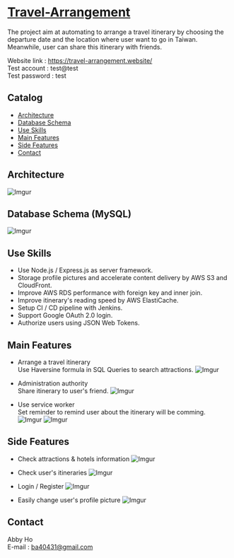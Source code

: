 ﻿# [Travel-Arrangement](https://travel-arrangement.website/)

The project aim at automating to arrange a travel itinerary by choosing the departure date and the location where user want to go in Taiwan. Meanwhile, user can share this itinerary with friends.<br/>

Website link : https://travel-arrangement.website/<br/>
Test account : test@test<br/>
Test password : test

## Catalog
* [Architecture](#Architecture)
* [Database Schema](#Database-Schema-(MySQL))
* [Use Skills](#Use-Skills)
* [Main Features](#Main-Features)
* [Side Features](#Side-Features)
* [Contact](#Contact)

## Architecture

![Imgur](https://i.imgur.com/dZfsT0k.png)

## Database Schema (MySQL)

![Imgur](https://i.imgur.com/mSwU0dW.png)

## Use Skills

* Use Node.js / Express.js as server framework.
* Storage profile pictures and accelerate content delivery by AWS S3 and CloudFront.
* Improve AWS RDS performance with foreign key and inner join.
* Improve itinerary's reading speed by AWS ElastiCache. 
* Setup CI / CD pipeline with Jenkins.
* Support Google OAuth 2.0 login.
* Authorize users using JSON Web Tokens.

## Main Features
* Arrange a travel itinerary<br/>
Use Haversine formula in SQL Queries to search attractions.
![Imgur](https://i.imgur.com/PNNRaK5.gif)

* Administration authority<br/>
Share itinerary to user's friend.
![Imgur](https://i.imgur.com/EgSNjLX.gif)
* Use service worker<br/>
Set reminder to remind user about the itinerary will be comming.
![Imgur](https://i.imgur.com/ZB6YclS.gif)
![Imgur](https://i.imgur.com/TKl2suS.png)

## Side Features
* Check attractions & hotels information
![Imgur](https://i.imgur.com/CqU670e.gif)

* Check user's itineraries
![Imgur](https://i.imgur.com/a493km5.gif)

* Login / Register
![Imgur](https://i.imgur.com/FgbkdzB.gif)
* Easily change user's profile picture
![Imgur](https://i.imgur.com/VbP741x.gif)

## Contact
Abby Ho <br/>
E-mail : ba40431@gmail.com